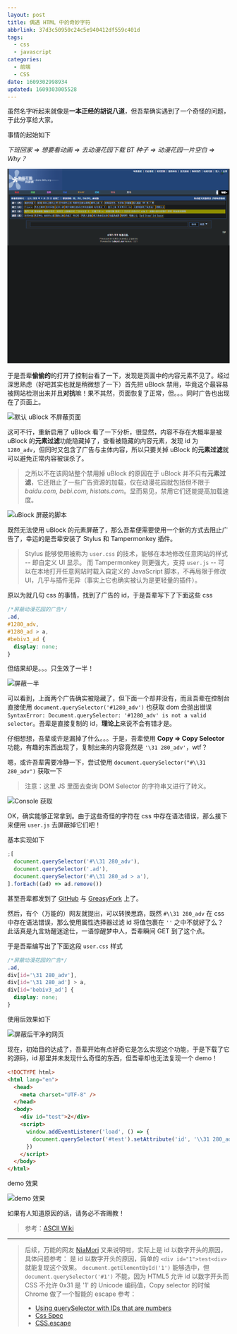 ```yaml
---
layout: post
title: 偶遇 HTML 中的奇妙字符
abbrlink: 37d3c50950c24c5e940412df559c401d
tags:
  - css
  - javascript
categories:
  - 前端
  - CSS
date: 1609302998934
updated: 1609303005528
---
```


虽然名字听起来就像是**一本正经的胡说八道**，但吾辈确实遇到了一个奇怪的问题，于此分享给大家。

事情的起始如下

*下班回家 => 想要看动画 => 去动漫花园下载 BT 种子 => 动漫花园一片空白 => Why？*

![默认 uBlock 屏蔽页面](https://raw.githubusercontent.com/rxliuli/img-bed/master/20200429010151.png)

于是吾辈**偷偷的**的打开了控制台看了一下，发现是页面中的内容元素不见了。经过深思熟虑（好吧其实也就是稍微想了一下）首先把 uBlock 禁用，毕竟这个最容易被网站检测出来并且**对抗**嘛！果不其然，页面恢复了正常，但。。。同时广告也出现在了页面上。

![默认 uBlock 不屏蔽页面](https://img.rxliuli.com/20200429010420.png)

这可不行，重新启用了 uBlock 看了一下分析，很显然，内容不存在大概率是被 uBlock 的**元素过滤**功能隐藏掉了，查看被隐藏的内容元素，发现 id 为 `1280_adv`，但同时又包含了广告与主体内容，所以只要关掉 uBlock 的**元素过滤**就可以避免正常内容被误杀了。

> 之所以不在该网站整个禁用掉 uBlock 的原因在于 uBlock 并不只有**元素过滤**，它还阻止了一些广告资源的加载，仅在动漫花园就包括但不限于 *baidu.com, bebi.com, histats.com*。显而易见，禁用它们还能提高加载速度。

![uBlock 屏蔽的脚本](https://img.rxliuli.com/20200429010547.png)

既然无法使用 uBlock 的元素屏蔽了，那么吾辈便需要使用一个新的方式去阻止广告了，幸运的是吾辈安装了 Stylus 和 Tampermonkey 插件。

> Stylus 能够使用被称为 `user.css` 的技术，能够在本地修改任意网站的样式 -- 即自定义 UI 显示。
> 而 Tampermonkey 则更强大，支持 `user.js` -- 可以在本地打开任意网站时载入自定义的 JavaScript 脚本，不再局限于修改 UI，几乎与插件无异（事实上它也确实被认为是更轻量的插件）。

原以为就几句 css 的事情，找到了广告的 id，于是吾辈写下了下面这些 css

```css
/*屏蔽动漫花园的广告*/
.ad,
#1280_adv,
#1280_ad > a,
#bebiv3_ad {
  display: none;
}
```

但结果却是。。。只生效了一半！

![屏蔽一半](https://img.rxliuli.com/20200429010717.png)

可以看到，上面两个广告确实被隐藏了，但下面一个却并没有，而且吾辈在控制台直接使用 `document.querySelector('#1280_adv')` 也获取 dom 会抛出错误 `SyntaxError: Document.querySelector: '#1280_adv' is not a valid selector`。吾辈是直接复制的 id，**理论上**来说不会有错才是。

仔细想想，吾辈或许是漏掉了什么。。。于是，吾辈使用 **Copy => Copy Selector** 功能，有趣的东西出现了，复制出来的内容竟然是 `'\31 280_adv'`，wtf？

嗯，或许吾辈需要冷静一下，尝试使用 `document.querySelector("#\\31 280_adv")` 获取一下

> 注意：这里 JS 里面去查询 DOM Selector 的字符串又进行了转义。

![Console 获取](https://img.rxliuli.com/20200429010811.png)

OK，确实能够正常拿到。由于这些奇怪的字符在 css 中存在语法错误，那么接下来便用 `user.js` 去屏蔽掉它们吧！

基本实现如下

```js
;[
  document.querySelector('#\\31 280_adv'),
  document.querySelector('.ad'),
  document.querySelector('#\\31 280_ad > a'),
].forEach((ad) => ad.remove())
```

甚至吾辈都发到了 [GitHub](https://github.com/rxliuli/userjs/tree/master/src/dmhy) 与 [GreasyFork](https://greasyfork.org/zh-CN/scripts/402206) 上了。

然后，有个（万能的）网友就提出，可以转换思路，既然 `#\\31 280_adv` 在 css 中存在语法错误，那么使用属性选择器过滤 id 将值包裹在 `''` 之中不就好了么？此话真是九言劝醒迷途仕，一语惊醒梦中人，吾辈瞬间 GET 到了这个点。

于是吾辈编写出了下面这段 `user.css` 样式

```css
/*屏蔽动漫花园的广告*/
.ad,
div[id='\31 280_adv'],
div[id='\31 280_ad'] > a,
div[id='bebiv3_ad'] {
  display: none;
}
```

使用后效果如下

![屏蔽后干净的网页](https://img.rxliuli.com/20200429010852.png)

现在，初始目的达成了，吾辈开始有点好奇它是怎么实现这个功能，于是下载了它的源码，id 那里并未发现什么奇怪的东西，但吾辈却也无法复现一个 demo！

```html
<!DOCTYPE html>
<html lang="en">
  <head>
    <meta charset="UTF-8" />
  </head>
  <body>
    <div id="test">2</div>
    <script>
      window.addEventListener('load', () => {
        document.querySelector('#test').setAttribute('id', '\\31 280_adv')
      })
    </script>
  </body>
</html>
```

demo 效果

![demo 效果](https://img.rxliuli.com/20200429011004.png)

如果有人知道原因的话，请务必不吝赐教！

> 参考：[ASCII Wiki](https://zh.wikipedia.org/wiki/ASCII)

***

> 后续，万能的网友 [NiaMori](https://disqus.com/by/niamori/) 又来说明啦，实际上是 id 以数字开头的原因，具体问题参考：
> 是 id 以数字开头的原因，简单的 `<div id="1">test<div>` 就能复现这个效果。
> `document.getElementById('1')` 能够选中，但 `document.querySelector('#1')` 不能，因为 HTML5 允许 id 以数字开头而 CSS 不允许
> 0x31 是 '1' 的 Unicode 编码值，Copy selector 的时候 Chrome 做了一个智能的 escape
> 参考：
>
> *   [Using querySelector with IDs that are numbers](https://disq.us/url?url=https%3A%2F%2Fstackoverflow.com%2Fquestions%2F20306204%2Fusing-queryselector-with-ids-that-are-numbers%3Aywx_Ldt8DYLp36vWCEZDC-CT6pM\&cuid=5534903)
> *   [Css Spec](https://disq.us/url?url=https%3A%2F%2Fwww.w3.org%2FTR%2FCSS21%2Fsyndata.html%23characters%3AYR69gjoR28vxgXneZXGYH3k8gFM\&cuid=5534903)
> *   [CSS.escape](https://disq.us/url?url=https%3A%2F%2Fdeveloper.mozilla.org%2Fen-US%2Fdocs%2FWeb%2FAPI%2FCSS%2Fescape%3A5uLuEmiEmKi4BAwjvTU8OFFY6OQ\&cuid=5534903)
